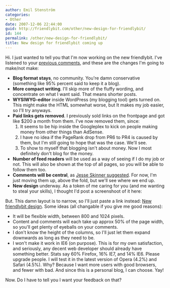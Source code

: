 ```yaml
---
author: Emil Stenström
categories:
- Other
date: 2007-12-06 22:44:00
guid: http://friendlybit.com/other/new-design-for-friendlybit/
id: 144
permalink: /other/new-design-for-friendlybit/
title: New design for friendlybit coming up
---
```


Hi. I just wanted to tell you that I'm now working on the new friendlybit. I've listened to your [previous comments](/other/the-future-of-friendlybitcom/), and these are the changes I'm going to make/not make:

  * **Blog format stays**, no community. You're damn conservative (something like 95% percent said to keep it a blog).
  * **More compact writing**. I'll skip more of the fluffy wording, and concentrate on what I want said. That means shorter posts.
  * **WYSIWYG-editor** inside WordPress (my blogging tool) gets turned on. This might make the HTML somewhat worse, but It makes my job easier, so I'll try anyways.
  * **Paid links gets removed**. I previously sold links on the frontpage and got like $200 a month from them. I've now removed them, since:
      1. It seems to be hip inside the Googleplex to kick on people making money from other things than AdSense.
      2. I have no idea if the PageRank drop from PR6 to PR4 is caused by them, but I'm still going to hope that was the case. We'll see.
      3. To show to myself that blogging isn't about money. Now I most definitely don't blog for the money.
  * **Number of feed readers** will be used as a way of seeing if I do my job or not. This will also be shown at the top of all pages, so you will be able to follow them too.
  * **Comments will be central**, as [Jesse Skinner suggested](/other/the-future-of-friendlybitcom/#comment-26790). For now, I'm just moving them up, above the fold, but we'll see where we end up.
  * **New design** underway. As a token of me caring for you (and me wanting to steal your skills), I thought I'd post a screenshoot of it here:

But. This damn layout is to narrow, so I'll just paste a link instead: [New friendlybit design](/files/friendlybit_single_export.png). Some ideas (all changable if you give me good reasons): [](/files/friendlybit_single_export.png)

  * It will be flexible width, between 800 and 1024 pixels.
  * Content and comments will each take up approx 50% of the page width, so you'll get plenty of eyeballs on your comments.
  * I don't know the height of the columns, so I'll just let them expand downwards as long as they need to be.
  * I won't make it work in IE6 (on purpose). This is for my own satisfaction, and seriously, any decent web developer should already have something better. Stats say 60% Firefox, 16% IE7, and 14% IE6. Please upgrade people. I will test it in the latest version of Opera (4.2%) and Safari (4.5%). Why? Because I want more users with good browsers, and fewer with bad. And since this is a personal blog, I can choose. Yay!

Now. Do I have to tell you I want your feedback on that?
